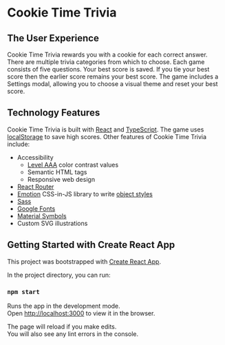 # Cookie Time Trivia

## The User Experience

Cookie Time Trivia rewards you with a cookie for each correct answer.
There are multiple trivia categories from which to choose. Each game consists of five questions. Your best score is saved. If you tie your best score then the earlier score remains your best score. The game includes a Settings modal, allowing you to choose a visual theme and reset your best score.

## Technology Features

Cookie Time Trivia is built with [React](https://reactjs.org/) and [TypeScript](https://www.typescriptlang.org/). The game uses [localStorage](https://developer.mozilla.org/en-US/docs/Web/API/Window/localStorage) to save high scores. Other features of Cookie Time Trivia include:
- Accessibility
  - [Level AAA](https://www.w3.org/WAI/WCAG2AAA-Conformance) color contrast values
  - Semantic HTML tags
  - Responsive web design
- [React Router](https://reactrouter.com/docs/en/v6)
- [Emotion](https://emotion.sh/docs/introduction) CSS-in-JS library to write [object styles](https://emotion.sh/docs/object-styles)
- [Sass](https://sass-lang.com)
- [Google Fonts](https://fonts.google.com)
- [Material Symbols](https://fonts.google.com/icons)
- Custom SVG illustrations
## Getting Started with Create React App

This project was bootstrapped with [Create React App](https://github.com/facebook/create-react-app).


In the project directory, you can run:

### `npm start`

Runs the app in the development mode.\
Open [http://localhost:3000](http://localhost:3000) to view it in the browser.

The page will reload if you make edits.\
You will also see any lint errors in the console.
